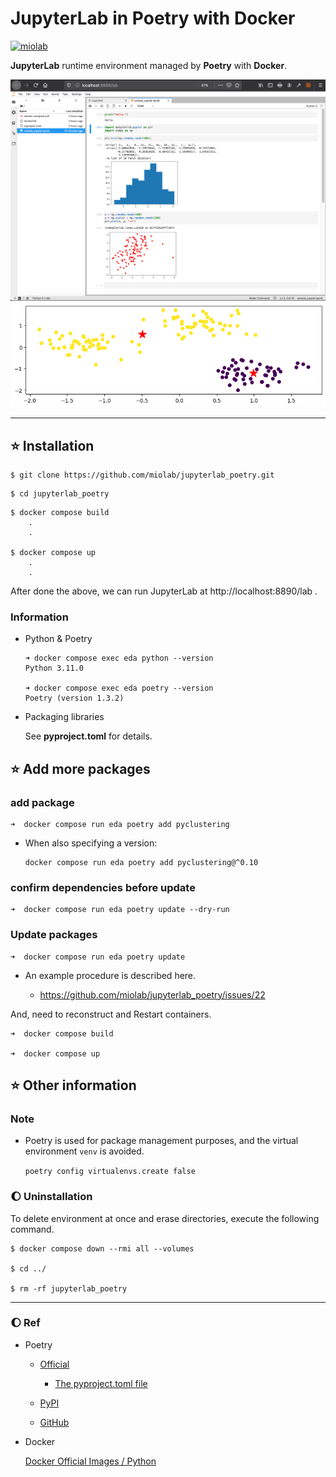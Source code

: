 # JupyterLab in Poetry with Docker

[![miolab](https://circleci.com/gh/miolab/jupyterlab_poetry.svg?style=svg)](https://github.com/miolab/jupyterlab_poetry)

**JupyterLab** runtime environment managed by **Poetry** with **Docker**.

<img width="800" alt="jupyterlab_poetry_sample_image" src="img/sample_img_0.png">

<img width="800" alt="jupyterlab_poetry_sample_image" src="img/sample_img_1.png">

---

## :star: Installation

```
$ git clone https://github.com/miolab/jupyterlab_poetry.git
```

```
$ cd jupyterlab_poetry
```

```
$ docker compose build
    .
    .

$ docker compose up
    .
    .
```

After done the above, we can run JupyterLab at http://localhost:8890/lab .

### Information

- Python & Poetry

  ```
  ➜ docker compose exec eda python --version
  Python 3.11.0

  ➜ docker compose exec eda poetry --version
  Poetry (version 1.3.2)
  ```

- Packaging libraries

  See **pyproject.toml** for details.

## :star: Add more packages

### add package

```
➜  docker compose run eda poetry add pyclustering
```

- When also specifying a version:

  ```
  docker compose run eda poetry add pyclustering@^0.10
  ```

### confirm dependencies before update

```
➜  docker compose run eda poetry update --dry-run
```

### Update packages

```
➜  docker compose run eda poetry update
```

- An example procedure is described here.

  - https://github.com/miolab/jupyterlab_poetry/issues/22

And, need to reconstruct and Restart containers.

```
➜  docker compose build

➜  docker compose up
```

## :star: Other information

### Note

- Poetry is used for package management purposes, and the virtual environment `venv` is avoided.

  `poetry config virtualenvs.create false`

### :moon: Uninstallation

To delete environment at once and erase directories, execute the following command.

```
$ docker compose down --rmi all --volumes

$ cd ../

$ rm -rf jupyterlab_poetry
```

---

### :moon: Ref

- Poetry

  - [Official](https://python-poetry.org/)

    - [The pyproject.toml file](https://python-poetry.org/docs/pyproject/)

  - [PyPI](https://pypi.org/project/poetry/)

  - [GitHub](https://github.com/python-poetry/poetry)

- Docker

  [Docker Official Images / Python](https://hub.docker.com/_/python)
